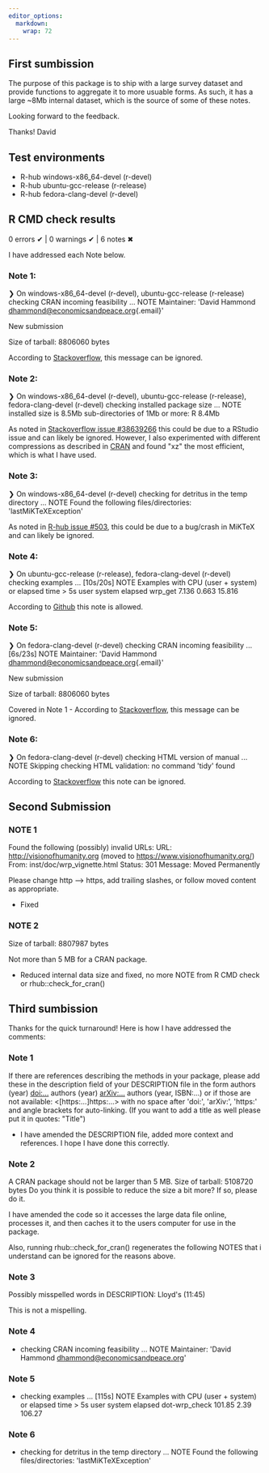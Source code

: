 ```yaml
---
editor_options: 
  markdown: 
    wrap: 72
---
```


## First sumbission

The purpose of this package is to ship with a large survey dataset and
provide functions to aggregate it to more usuable forms. As such, it has
a large \~8Mb internal dataset, which is the source of some of these
notes.

Looking forward to the feedback.

Thanks! David

## Test environments

-   R-hub windows-x86_64-devel (r-devel)
-   R-hub ubuntu-gcc-release (r-release)
-   R-hub fedora-clang-devel (r-devel)

## R CMD check results

0 errors ✔ \| 0 warnings ✔ \| 6 notes ✖

I have addressed each Note below.

### Note 1:

❯ On windows-x86_64-devel (r-devel), ubuntu-gcc-release (r-release)
checking CRAN incoming feasibility ... NOTE Maintainer: 'David Hammond
[dhammond\@economicsandpeace.org](mailto:dhammond@economicsandpeace.org){.email}'

New submission

Size of tarball: 8806060 bytes

According to
[Stackoverflow](https://stackoverflow.com/questions/23829978/checking-cran-incoming-feasibility-note-maintainer),
this message can be ignored.

### Note 2:

❯ On windows-x86_64-devel (r-devel), ubuntu-gcc-release (r-release),
fedora-clang-devel (r-devel) checking installed package size ... NOTE
installed size is 8.5Mb sub-directories of 1Mb or more: R 8.4Mb

As noted in [Stackoverflow issue
#38639266](https://stackoverflow.com/questions/38639266/r-cmd-check-unusual-checking-installed-package-size-note)
this could be due to a RStudio issue and can likely be ignored. However,
I also experimented with different compressions as described in
[CRAN](https://cran.r-project.org/doc/manuals/r-release/R-exts.html#Data-in-packages)
and found "xz" the most efficient, which is what I have used.

### Note 3:

❯ On windows-x86_64-devel (r-devel) checking for detritus in the temp
directory ... NOTE Found the following files/directories:
'lastMiKTeXException'

As noted in [R-hub issue
#503](https://github.com/r-hub/rhub/issues/503), this could be due to a
bug/crash in MiKTeX and can likely be ignored.

### Note 4:

❯ On ubuntu-gcc-release (r-release), fedora-clang-devel (r-devel)
checking examples ... [10s/20s] NOTE Examples with CPU (user + system)
or elapsed time \> 5s user system elapsed wrp_get 7.136 0.663 15.816

According to [Github](https://github.com/microsoft/LightGBM/issues/2988)
this note is allowed.

### Note 5:

❯ On fedora-clang-devel (r-devel) checking CRAN incoming feasibility ...
[6s/23s] NOTE Maintainer: 'David Hammond
[dhammond\@economicsandpeace.org](mailto:dhammond@economicsandpeace.org){.email}'

New submission

Size of tarball: 8806060 bytes

Covered in Note 1 - According to
[Stackoverflow](https://stackoverflow.com/questions/23829978/checking-cran-incoming-feasibility-note-maintainer),
this message can be ignored.

### Note 6:

❯ On fedora-clang-devel (r-devel) checking HTML version of manual ...
NOTE Skipping checking HTML validation: no command 'tidy' found

According to
[Stackoverflow](https://stackoverflow.com/questions/74857062/rhub-cran-check-keeps-giving-html-note-on-fedora-test-no-command-tidy-found)
this note can be ignored.

## Second Submission

### NOTE 1

Found the following (possibly) invalid URLs: URL:
<http://visionofhumanity.org> (moved to
<https://www.visionofhumanity.org/>) From: inst/doc/wrp_vignette.html
Status: 301 Message: Moved Permanently

Please change http --\> https, add trailing slashes, or follow moved
content as appropriate.

-   Fixed

### NOTE 2

Size of tarball: 8807987 bytes

Not more than 5 MB for a CRAN package.

-   Reduced internal data size and fixed, no more NOTE from R CMD check
    or rhub::check_for_cran()

## Third sumbission

Thanks for the quick turnaround! Here is how I have addressed the comments:

### Note 1
If there are references describing the methods in your package, please
add these in the description field of your DESCRIPTION file in the form
authors (year) <doi:...>
authors (year) <arXiv:...>
authors (year, ISBN:...)
or if those are not available: <[https:...]https:...>
with no space after 'doi:', 'arXiv:', 'https:' and angle brackets for
auto-linking. (If you want to add a title as well please put it in
quotes: "Title")


- I have amended the DESCRIPTION file, added more context and references. I hope I have done this correctly.

### Note 2
A CRAN package should not be larger than 5 MB.
Size of tarball: 5108720 bytes
Do you think it is possible to reduce the size a bit more? If so, please
do it.

I have amended the code so it accesses the large data file online, processes it, and then caches it to the users computer for use in the package.

Also, running rhub::check_for_cran() regenerates the following NOTES that  i understand can be ignored for the reasons above.

### Note 3

Possibly misspelled words in DESCRIPTION:
  Lloyd's (11:45)
  
This is not a mispelling.

### Note 4
* checking CRAN incoming feasibility ... NOTE
Maintainer: 'David Hammond <dhammond@economicsandpeace.org>'

### Note 5
* checking examples ... [115s] NOTE
Examples with CPU (user + system) or elapsed time > 5s
                user system elapsed
dot-wrp_check 101.85   2.39  106.27

### Note 6
* checking for detritus in the temp directory ... NOTE
Found the following files/directories:
  'lastMiKTeXException'

